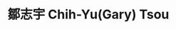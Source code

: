 ---
chinese_name: 鄒志宇
english_name: Chih-Yu(Gary) Tsou 
title: 鄒志宇 Chih-Yu(Gary) Tsou
id: tsouchihyugary
collection: members
position: Part-time Research Assistant
type: part-time research assistant
department: 國家教育研究院
# image_path: https://source.unsplash.com/collection/139386/600x600?a=.png
photo: pt_ra/bio-photo.jpg
# blurb: 123
---